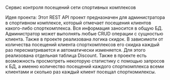 Сервис контроля посещений сети спортивных комплексов

Идея проекта:
Этот REST API проект предназначен для администратора в спортивном комплексе, который отмечает посещения клиентов какого-либо спорткомплекса.
Вся информация заносится в общую БД. Администратор может выполнять любые CRUD операции с сущностью клиента.
Также в проекте реализована логика скидок. В зависимоти от количества посещений клиента спорткомплексов его скидка каждый раз пересматривается и автоматически изменяется. Для этого реализована отдельная таблица Discount.
Также в проекте есть возможность просмотреть некоторую статистику с помощью запросов к БД, а именно количество посещений каждого спорткомплекса всеми клиентами и сколько раз каждый клиент посещал спорткомилексы.
